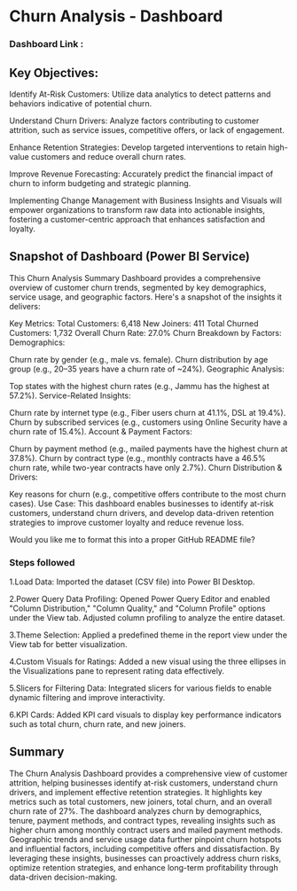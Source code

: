 #  Churn Analysis - Dashboard

### Dashboard Link : 

## Key Objectives:

Identify At-Risk Customers: Utilize data analytics to detect patterns and behaviors indicative of potential churn.

Understand Churn Drivers: Analyze factors contributing to customer attrition, such as service issues, competitive offers, or lack of engagement.

Enhance Retention Strategies: Develop targeted interventions to retain high-value customers and reduce overall churn rates.

Improve Revenue Forecasting: Accurately predict the financial impact of churn to inform budgeting and strategic planning.

Implementing Change Management with Business Insights and Visuals will empower organizations to transform raw data into actionable insights, fostering a customer-centric approach that enhances satisfaction and loyalty.

## Snapshot of Dashboard (Power BI Service)



This Churn Analysis Summary Dashboard provides a comprehensive overview of customer churn trends, segmented by key demographics, service usage, and geographic factors. Here's a snapshot of the insights it delivers:

Key Metrics:
Total Customers: 6,418
New Joiners: 411
Total Churned Customers: 1,732
Overall Churn Rate: 27.0%
Churn Breakdown by Factors:
Demographics:

Churn rate by gender (e.g., male vs. female).
Churn distribution by age group (e.g., 20–35 years have a churn rate of ~24%).
Geographic Analysis:

Top states with the highest churn rates (e.g., Jammu has the highest at 57.2%).
Service-Related Insights:

Churn rate by internet type (e.g., Fiber users churn at 41.1%, DSL at 19.4%).
Churn by subscribed services (e.g., customers using Online Security have a churn rate of 15.4%).
Account & Payment Factors:

Churn by payment method (e.g., mailed payments have the highest churn at 37.8%).
Churn by contract type (e.g., monthly contracts have a 46.5% churn rate, while two-year contracts have only 2.7%).
Churn Distribution & Drivers:

Key reasons for churn (e.g., competitive offers contribute to the most churn cases).
Use Case:
This dashboard enables businesses to identify at-risk customers, understand churn drivers, and develop data-driven retention strategies to improve customer loyalty and reduce revenue loss.

Would you like me to format this into a proper GitHub README file?

### Steps followed 

1.Load Data: Imported the dataset (CSV file) into Power BI Desktop.

2.Power Query Data Profiling: Opened Power Query Editor and enabled "Column Distribution," "Column Quality," and "Column Profile" options under the View tab. Adjusted column profiling to analyze the entire dataset.

3.Theme Selection: Applied a predefined theme in the report view under the View tab for better visualization.

4.Custom Visuals for Ratings: Added a new visual using the three ellipses in the Visualizations pane to represent rating data effectively.

5.Slicers for Filtering Data: Integrated slicers for various fields to enable dynamic filtering and improve interactivity.

6.KPI Cards: Added KPI card visuals to display key performance indicators such as total churn, churn rate, and new joiners.

## Summary
The Churn Analysis Dashboard provides a comprehensive view of customer attrition, helping businesses identify at-risk customers, understand churn drivers, and implement effective retention strategies. It highlights key metrics such as total customers, new joiners, total churn, and an overall churn rate of 27%. The dashboard analyzes churn by demographics, tenure, payment methods, and contract types, revealing insights such as higher churn among monthly contract users and mailed payment methods. Geographic trends and service usage data further pinpoint churn hotspots and influential factors, including competitive offers and dissatisfaction. By leveraging these insights, businesses can proactively address churn risks, optimize retention strategies, and enhance long-term profitability through data-driven decision-making.

  
